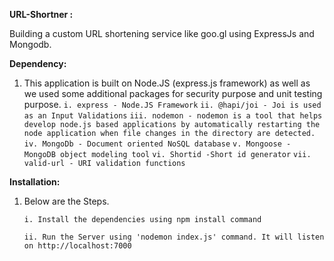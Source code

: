 **URL-Shortner :**

Building a custom URL shortening service like goo.gl using ExpressJs and Mongodb.

**Dependency:** 

1. This application is built on Node.JS (express.js framework) as well as we used some additional packages for security purpose and unit testing purpose.
   `i. express - Node.JS Framework`
    `ii. @hapi/joi - Joi is used as an Input Validations` 
    `iii. nodemon - nodemon is a tool that helps develop node.js based applications by automatically restarting the node application when file changes in the directory are detected.`
    `iv. MongoDb - Document oriented NoSQL database`
    `v. Mongoose - MongoDB object modeling tool`
    `vi. Shortid -Short id generator`
    `vii. valid-url - URI validation functions`
    
**Installation:** 

1. Below are the Steps.

    `i. Install the dependencies using npm install command`
    
    `ii. Run the Server using 'nodemon index.js' command. It will listen on http://localhost:7000`
    
